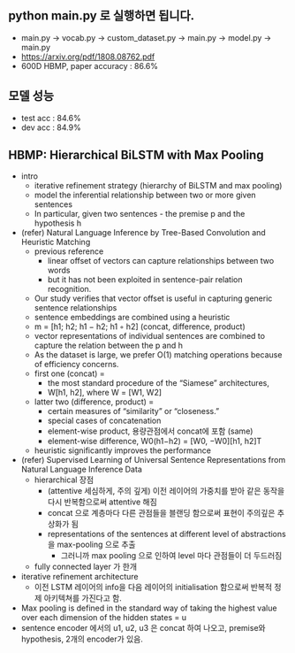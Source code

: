 ## python main.py 로 실행하면 됩니다.
- main.py → vocab.py → custom_dataset.py → main.py → model.py → main.py 
- https://arxiv.org/pdf/1808.08762.pdf
- 600D HBMP, paper accuracy : 86.6%
## 모델 성능
- test acc : 84.6%
- dev acc : 84.9%

## HBMP: Hierarchical BiLSTM with Max Pooling
+ intro
	+ iterative refinement strategy (hierarchy of BiLSTM and max pooling)
	+ model the inferential relationship between two or more given sentences
	+ In particular, given two sentences - the premise p and the hypothesis h
+ (refer) Natural Language Inference by Tree-Based Convolution and Heuristic Matching 
	+ previous reference
		+ linear offset of vectors can capture relationships between two words
		+ but it has not been exploited in sentence-pair relation recognition.
	+ Our study verifies that vector offset is useful in capturing generic sentence relationships
	+ sentence embeddings are combined using a heuristic
	+ m = [h1; h2; h1 − h2; h1 ◦ h2]  (concat, difference, product)
	+ vector representations of individual sentences are combined to capture the relation between the p and h
	+ As the dataset is large, we prefer O(1) matching operations because of efficiency concerns. 
	+ first one (concat) = 
		+ the most standard procedure of the “Siamese” architectures, 
		+ W[h1, h2], where W = [W1, W2]
	+ latter two (difference, product) = 
		+ certain measures of “similarity” or “closeness.”
		+ special cases of concatenation
		+ element-wise product, 용량관점에서 concat에 포함 (same)
		+ element-wise difference, W0(h1−h2) = [W0, −W0][h1, h2]T
	+ heuristic significantly improves the performance
+ (refer) Supervised Learning of Universal Sentence Representations from Natural Language Inference Data 
	+ hierarchical 장점 
		+ (attentive 세심하게, 주의 깊게) 이전 레이어의 가중치를 받아 같은 동작을 다시 반복함으로써 attentive 해짐
		+ concat 으로 계층마다 다른 관점들을 블랜딩 함으로써 표현이 주의깊은 추상화가 됨
		+ representations of the sentences at different level of abstractions 을 max-pooling 으로 추출
			+ 그러니까 max pooling 으로 인하여 level 마다 관점들이 더 두드러짐
	+ fully connected layer 가 한개
+ iterative refinement architecture
	+ 이전 LSTM 레이어의 info을 다음 레이어의 initialisation 함으로써 반복적 정제 아키텍쳐를 가진다고 함.
+ Max pooling is defined in the standard way of taking the highest value over each dimension of the hidden states = u
+ sentence encoder 에서의 u1, u2, u3 은 concat 하여 나오고, premise와 hypothesis, 2개의 encoder가 있음.
